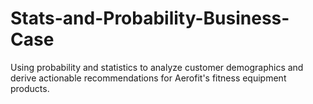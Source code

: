 # Stats-and-Probability-Business-Case
Using probability and statistics to analyze customer demographics and derive actionable recommendations for Aerofit's fitness equipment products.
